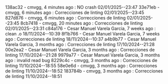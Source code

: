 138ac32 - cmvgg, 4 minutes ago : NO crash 02/01/2025--23:47
33e71eb - cmvgg, 6 minutes ago : Correcciones de linting 02/01/2025--23:45
827d876 - cmvgg, 6 minutes ago : Correcciones de linting 02/01/2025--23:45
8cb7418 - cmvgg, 20 minutes ago : Correcciones de linting 02/01/2025--23:31
c84a176 - Cesar Manuel Varela Garcia, 7 weeks ago : clean .o 18/11/2024--10:39
8f1b766 - Cesar Manuel Varela Garcia, 7 weeks ago : Correcciones de linting 18/11/2024--10:37
a4b9b77 - Cesar Manuel Varela Garcia, 3 months ago : Correcciones de linting 17/10/2024--21:28
00e2ea2 - Cesar Manuel Varela Garcia, 3 months ago : Correcciones de linting 17/10/2024--21:28
9979a77 - Cesar Manuel Varela Garcia, 3 months ago : invalid read bug
8229c4c - cmvgg, 3 months ago : Correcciones de linting 11/10/2024--18:55
58e0e6d - cmvgg, 3 months ago : Correcciones de linting 11/10/2024--18:52
183784b - cmvgg, 3 months ago : Correcciones de linting 11/10/2024--18:51